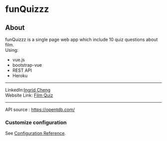 # funQuizzz
## About
funQuizzz is a single page web app which include 10 quiz questions about film.<br>
Using:<br>
* vue.js<br>
* bootstrap-vue<br>
* REST API<br>
* Heroku
---
LinkedIn:[Ingrid Cheng](https://www.linkedin.com/in/ingrid-cheng/)<br>
Website Link: [Film Quiz](https://funquizzz.herokuapp.com/)<br>

---
API source : https://opentdb.com/<br>



### Customize configuration
See [Configuration Reference](https://cli.vuejs.org/config/).
